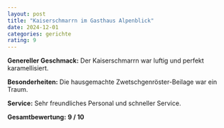 ```yaml
---
layout: post
title: "Kaiserschmarrn im Gasthaus Alpenblick"
date: 2024-12-01
categories: gerichte
rating: 9
---
```


**Genereller Geschmack:** Der Kaiserschmarrn war luftig und perfekt karamellisiert.

**Besonderheiten:** Die hausgemachte Zwetschgenröster-Beilage war ein Traum.

**Service:** Sehr freundliches Personal und schneller Service.

**Gesamtbewertung:** **9 / 10**
